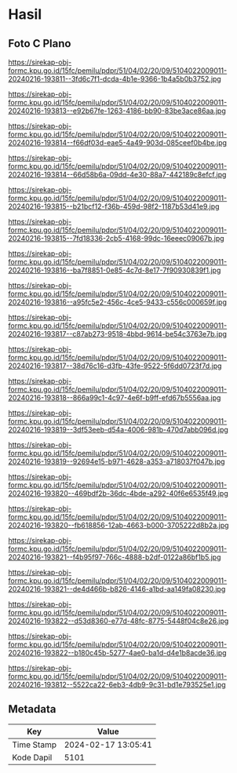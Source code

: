 # Hasil

## Foto C Plano

https://sirekap-obj-formc.kpu.go.id/15fc/pemilu/pdpr/51/04/02/20/09/5104022009011-20240216-193811--3fd6c7f1-dcda-4b1e-9366-1b4a5b0b3752.jpg

https://sirekap-obj-formc.kpu.go.id/15fc/pemilu/pdpr/51/04/02/20/09/5104022009011-20240216-193813--e92b67fe-1263-4186-bb90-83be3ace86aa.jpg

https://sirekap-obj-formc.kpu.go.id/15fc/pemilu/pdpr/51/04/02/20/09/5104022009011-20240216-193814--f66df03d-eae5-4a49-903d-085ceef0b4be.jpg

https://sirekap-obj-formc.kpu.go.id/15fc/pemilu/pdpr/51/04/02/20/09/5104022009011-20240216-193814--66d58b6a-09dd-4e30-88a7-442189c8efcf.jpg

https://sirekap-obj-formc.kpu.go.id/15fc/pemilu/pdpr/51/04/02/20/09/5104022009011-20240216-193815--b21bcf12-f36b-459d-98f2-1187b53d41e9.jpg

https://sirekap-obj-formc.kpu.go.id/15fc/pemilu/pdpr/51/04/02/20/09/5104022009011-20240216-193815--7fd18336-2cb5-4168-99dc-16eeec09067b.jpg

https://sirekap-obj-formc.kpu.go.id/15fc/pemilu/pdpr/51/04/02/20/09/5104022009011-20240216-193816--ba7f8851-0e85-4c7d-8e17-7f90930839f1.jpg

https://sirekap-obj-formc.kpu.go.id/15fc/pemilu/pdpr/51/04/02/20/09/5104022009011-20240216-193816--a95fc5e2-456c-4ce5-9433-c556c000659f.jpg

https://sirekap-obj-formc.kpu.go.id/15fc/pemilu/pdpr/51/04/02/20/09/5104022009011-20240216-193817--c87ab273-9518-4bbd-9614-be54c3763e7b.jpg

https://sirekap-obj-formc.kpu.go.id/15fc/pemilu/pdpr/51/04/02/20/09/5104022009011-20240216-193817--38d76c16-d3fb-43fe-9522-5f6dd0723f7d.jpg

https://sirekap-obj-formc.kpu.go.id/15fc/pemilu/pdpr/51/04/02/20/09/5104022009011-20240216-193818--866a99c1-4c97-4e6f-b9ff-efd67b5556aa.jpg

https://sirekap-obj-formc.kpu.go.id/15fc/pemilu/pdpr/51/04/02/20/09/5104022009011-20240216-193819--3df53eeb-d54a-4006-981b-470d7abb096d.jpg

https://sirekap-obj-formc.kpu.go.id/15fc/pemilu/pdpr/51/04/02/20/09/5104022009011-20240216-193819--92694e15-b971-4628-a353-a718037f047b.jpg

https://sirekap-obj-formc.kpu.go.id/15fc/pemilu/pdpr/51/04/02/20/09/5104022009011-20240216-193820--469bdf2b-36dc-4bde-a292-40f6e6535f49.jpg

https://sirekap-obj-formc.kpu.go.id/15fc/pemilu/pdpr/51/04/02/20/09/5104022009011-20240216-193820--fb618856-12ab-4663-b000-3705222d8b2a.jpg

https://sirekap-obj-formc.kpu.go.id/15fc/pemilu/pdpr/51/04/02/20/09/5104022009011-20240216-193821--f4b95f97-766c-4888-b2df-0122a86bf1b5.jpg

https://sirekap-obj-formc.kpu.go.id/15fc/pemilu/pdpr/51/04/02/20/09/5104022009011-20240216-193821--de4d466b-b826-4146-a1bd-aa149fa08230.jpg

https://sirekap-obj-formc.kpu.go.id/15fc/pemilu/pdpr/51/04/02/20/09/5104022009011-20240216-193822--d53d8360-e77d-48fc-8775-5448f04c8e26.jpg

https://sirekap-obj-formc.kpu.go.id/15fc/pemilu/pdpr/51/04/02/20/09/5104022009011-20240216-193822--b180c45b-5277-4ae0-ba1d-d4e1b8acde36.jpg

https://sirekap-obj-formc.kpu.go.id/15fc/pemilu/pdpr/51/04/02/20/09/5104022009011-20240216-193812--5522ca22-6eb3-4db9-9c31-bd1e793525e1.jpg


## Metadata

| Key        | Value               |
| ---------- | ------------------- |
| Time Stamp | 2024-02-17 13:05:41 |
| Kode Dapil | 5101                |



